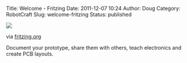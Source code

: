 Title: Welcome - Fritzing
Date: 2011-12-07 10:24
Author: Doug
Category: RobotCraft
Slug: welcome-fritzing
Status: published

![](http://fritzing.org/welcome/../../../../media/uploads/headers/home.jpg)

via [fritzing.org](http://fritzing.org/welcome/)

Document your prototype, share them with others, teach electronics and create PCB layouts.
